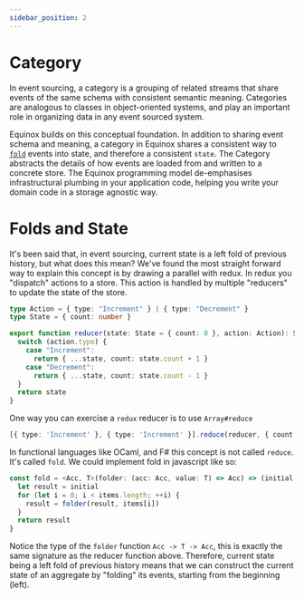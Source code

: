 ```yaml
---
sidebar_position: 2
---
```


# Category

In event sourcing, a category is a grouping of related streams that share events of the same schema with consistent
semantic meaning. Categories are analogous to classes in object-oriented systems, and play an important role
in organizing data in any event sourced system.

Equinox builds on this conceptual foundation. In addition to sharing event schema and meaning, a category in Equinox
shares a consistent way to [`fold`](https://en.wikipedia.org/wiki/Fold_%28higher-order_function%29) events into state,
and therefore a consistent `state`. The Category abstracts the details of how events are loaded from and written to a
concrete store. The Equinox programming model de-emphasises infrastructural plumbing in your application code, helping
you write your domain code in a storage agnostic way.

# Folds and State

It's been said that, in event sourcing, current state is a left fold of previous history, but what does this mean?
We've found the most straight forward way to explain this concept is by drawing a parallel with redux. In redux
you "dispatch" actions to a store. This action is handled by multiple "reducers" to update the state of the store.

```ts
type Action = { type: "Increment" } | { type: "Decrement" }
type State = { count: number }

export function reducer(state: State = { count: 0 }, action: Action): State {
  switch (action.type) {
    case "Increment":
      return { ...state, count: state.count + 1 }
    case "Decrement":
      return { ...state, count: state.count - 1 }
  }
  return state
}
```

One way you can exercise a `redux` reducer is to use `Array#reduce`

```ts
[{ type: 'Increment' }, { type: 'Increment' }].reduce(reducer, { count: 0 }) // { count: 2 }
```

In functional languages like OCaml, and F# this concept is not called `reduce`. It's called `fold`. We could
implement fold in javascript like so:

```ts
const fold = <Acc, T>(folder: (acc: Acc, value: T) => Acc) => (initial: Acc, items: T[]) => {
  let result = initial
  for (let i = 0; i < items.length; ++i) {
    result = folder(result, items[i])
  }
  return result
}
```

Notice the type of the `folder` function `Acc -> T -> Acc`, this is exactly the same signature as the reducer function
above. Therefore, current state being a left fold of previous history means that we can construct the current state of
an aggregate by "folding" its events, starting from the beginning (left).
